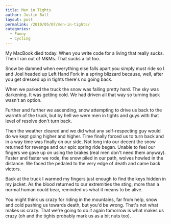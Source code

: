 ```yaml
---
title: Men in Tights
author: Justin Ball
layout: post
permalink: /2010/05/07/men-in-tights/
categories:
  - Funny
  - Cycling
---
```

My MacBook died today. When you write code for a living that really sucks. Then I ran out of M&Ms. That sucks a lot too.

Snow be damned when everything else falls apart you simply must ride so I and Joel headed up Left Hand Fork in a spring blizzard because, well, after you get dressed up in tights there's no going back.

When we parked the truck the snow was falling pretty hard. The sky was darkening. It was getting cold. We had driven all that way so turning back wasn't an option.

Further and further we ascending, snow attempting to drive us back to the warmth of the truck, but by hell we were men in tights and guys with that level of resolve don't turn back.

Then the weather cleared and we did what any self-respecting guy would do we kept going higher and higher. Time finally forced us to turn back and in a way time was finally on our side. Not long into our decent the snow returned for revenge and our epic spring ride began. Unable to feel our fingers we gave up on using the brakes (real men don't need them anyway). Faster and faster we rode, the snow piled in our path, wolves howled in the distance. We faced the pedaled to the very edge of death and came back victors.

Back at the truck I warmed my fingers just enough to find the keys hidden in my jacket. As the blood returned to our extremities the sting, more than a normal human could bear, reminded us what it means to be alive.

You might think us crazy for riding in the mountains, far from help, snow and cold pushing us towards death, but you'd be wrong. That's not what makes us crazy. That we're going to do it again tomorrow is what makes us crazy (oh and the tights probably mark us as a bit nuts too).